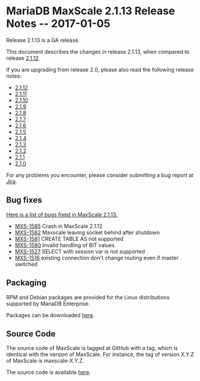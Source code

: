 # MariaDB MaxScale 2.1.13 Release Notes  -- 2017-01-05

Release 2.1.13 is a GA release.

This document describes the changes in release 2.1.13, when compared
to release [2.1.12](MaxScale-2.1.12-Release-Notes.md).

If you are upgrading from release 2.0, please also read the following
release notes:

* [2.1.12](./MaxScale-2.1.12-Release-Notes.md)
* [2.1.11](./MaxScale-2.1.11-Release-Notes.md)
* [2.1.10](./MaxScale-2.1.10-Release-Notes.md)
* [2.1.9](./MaxScale-2.1.9-Release-Notes.md)
* [2.1.8](./MaxScale-2.1.8-Release-Notes.md)
* [2.1.7](./MaxScale-2.1.7-Release-Notes.md)
* [2.1.6](./MaxScale-2.1.6-Release-Notes.md)
* [2.1.5](./MaxScale-2.1.5-Release-Notes.md)
* [2.1.4](./MaxScale-2.1.4-Release-Notes.md)
* [2.1.3](./MaxScale-2.1.3-Release-Notes.md)
* [2.1.2](./MaxScale-2.1.2-Release-Notes.md)
* [2.1.1](./MaxScale-2.1.1-Release-Notes.md)
* [2.1.0](./MaxScale-2.1.0-Release-Notes.md)

For any problems you encounter, please consider submitting a bug report at
[Jira](https://jira.mariadb.org).

## Bug fixes

[Here is a list of bugs fixed in MaxScale 2.1.13.](https://jira.mariadb.org/issues/?jql=project%20%3D%20MXS%20AND%20issuetype%20%3D%20Bug%20AND%20status%20%3D%20Closed%20AND%20fixVersion%20%3D%202.1.13)

* [MXS-1585](https://jira.mariadb.org/browse/MXS-1585) Crash in MaxScale 2.1.12
* [MXS-1582](https://jira.mariadb.org/browse/MXS-1582) Maxscale leaving socket behind after shutdown
* [MXS-1581](https://jira.mariadb.org/browse/MXS-1581) CREATE TABLE AS not supported
* [MXS-1580](https://jira.mariadb.org/browse/MXS-1580) Invalid handling of BIT values
* [MXS-1527](https://jira.mariadb.org/browse/MXS-1527) SELECT with session var is not supported
* [MXS-1516](https://jira.mariadb.org/browse/MXS-1516) existing connection don't change routing even if master switched

## Packaging

RPM and Debian packages are provided for the Linux distributions supported by
MariaDB Enterprise.

Packages can be downloaded [here](https://mariadb.com/resources/downloads).

## Source Code

The source code of MaxScale is tagged at GitHub with a tag, which is identical
with the version of MaxScale. For instance, the tag of version X.Y.Z of MaxScale
is maxscale-X.Y.Z.

The source code is available [here](https://github.com/mariadb-corporation/MaxScale).
